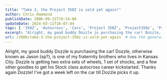 ```yaml
---
title: "Take 3, the Project 350Z is sold yet again!"
author: Chris Hammond
publishDate: 2006-09-23T19:34:00
updateDate: 2024-03-11T16:07:44
tags: [ '350Z', 'Autocross', 'Cars', 'Project 350Z', 'Project350z', 'Project350zcom' ]
excerpt: "Alright, my good buddy Dozzle is purchasing the car! Dozzle, otherwise known as Jason (sp?), is one of my fraternity brothers who lives in Kansas City. Dozzle is getting two extra sets of wheels, 1 set of shocks, and a few other goodies to get his Stock class autocross career kickstarted. Thanks again Dozzle! I've got a week left on the car till Dozzle picks it up. posted from..."
url: /2006/take-3-the-project-350z-is-sold-yet-again  # Use the generated URL with year
---
```

Alright, my good buddy Dozzle is purchasing the car! Dozzle, otherwise known as Jason (sp?), is one of my fraternity brothers who lives in Kansas City. Dozzle is getting two extra sets of wheels, 1 set of shocks, and a few other goodies to get his Stock class autocross career kickstarted. Thanks again Dozzle! I've got a week left on the car till Dozzle picks it up.
